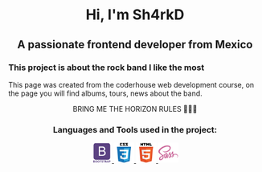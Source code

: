 <h1 align="center">Hi, I'm Sh4rkD</h1>
<h2 align="center">A passionate frontend developer from Mexico</h3>

<h3 align="left">This project is about the rock band I like the most</h3>
<p align="left">
This page was created from the coderhouse web development course, on the page you will find albums, tours, news about the band.
</p>
<p align="center">
 BRING ME THE HORIZON RULES 🤟😝🤟
 </p>

<h3 align="center">Languages and Tools used in the project:</h3>
<p align="center"> <a href="https://getbootstrap.com" target="_blank" rel="noreferrer"> <img src="https://raw.githubusercontent.com/devicons/devicon/master/icons/bootstrap/bootstrap-plain-wordmark.svg" alt="bootstrap" width="40" height="40"/> </a> <a href="https://www.w3schools.com/css/" target="_blank" rel="noreferrer"> <img src="https://raw.githubusercontent.com/devicons/devicon/master/icons/css3/css3-original-wordmark.svg" alt="css3" width="40" height="40"/> </a> <a href="https://www.w3.org/html/" target="_blank" rel="noreferrer"> <img src="https://raw.githubusercontent.com/devicons/devicon/master/icons/html5/html5-original-wordmark.svg" alt="html5" width="40" height="40"/> </a> <a href="https://sass-lang.com" target="_blank" rel="noreferrer"> <img src="https://raw.githubusercontent.com/devicons/devicon/master/icons/sass/sass-original.svg" alt="sass" width="40" height="40"/> </a> </p>
